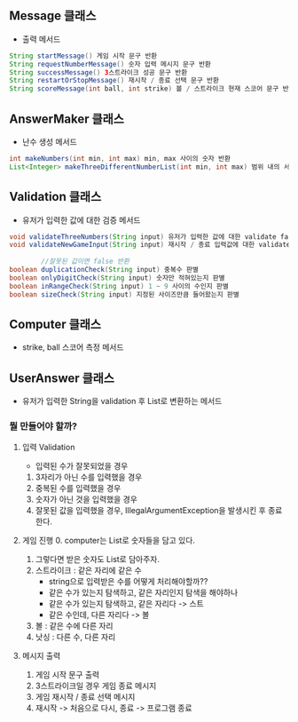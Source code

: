 ## Message 클래스
- 출력 메서드
```java
String startMessage() 게임 시작 문구 반환
String requestNumberMessage() 숫자 입력 메시지 문구 반환
String successMessage() 3스트라이크 성공 문구 반환
String restartOrStopMessage() 재시작 / 종료 선택 문구 반환
String scoreMessage(int ball, int strike) 볼 / 스트라이크 현재 스코어 문구 반환
```

## AnswerMaker 클래스
- 난수 생성 메서드
```java
int makeNumbers(int min, int max) min, max 사이의 숫자 반환
List<Integer> makeThreeDifferentNumberList(int min, int max) 범위 내의 서로 다른 세 숫자를 리스트로 반환
```

## Validation 클래스
- 유저가 입력한 값에 대한 검증 메서드
```java
void validateThreeNumbers(String input) 유저가 입력한 값에 대한 validate false가 걸리면 Exception 던지기
void validateNewGameInput(String input) 재시작 / 종료 입력값에 대한 validate, false 걸리면 Exception 던지기
        
        //잘못된 값이면 false 반환
boolean duplicationCheck(String input) 중복수 판별 
boolean onlyDigitCheck(String input) 숫자만 적혀있는지 판별
boolean inRangeCheck(String input) 1 ~ 9 사이의 수인지 판별
boolean sizeCheck(String input) 지정된 사이즈만큼 들어왔는지 판별
```

## Computer 클래스
- strike, ball 스코어 측정 메서드

## UserAnswer 클래스
- 유저가 입력한 String을 validation 후 List<Integer>로 변환하는 메서드



### 뭘 만들어야 할까?

1. 입력 Validation
    - 입력된 수가 잘못되었을 경우
    1. 3자리가 아닌 수를 입력했을 경우
    2. 중복된 수를 입력했을 경우
    3. 숫자가 아닌 것을 입력했을 경우
    4. 잘못된 값을 입력했을 경우, IllegalArgumentException을 발생시킨 후 종료한다.

2. 게임 진행
    0. computer는 List<Integer>로 숫자들을 담고 있다.
    1. 그렇다면 받은 숫자도 List<Integer>로 담아주자.
    1. 스트라이크 : 같은 자리에 같은 수
        - string으로 입력받은 수를 어떻게 처리해야할까??
        - 같은 수가 있는지 탐색하고, 같은 자리인지 탐색을 해야하나
        - 같은 수가 있는지 탐색하고, 같은 자리다 -> 스트
        - 같은 수인데, 다른 자리다 -> 볼
    2. 볼 : 같은 수에 다른 자리
    3. 낫싱 : 다른 수, 다른 자리

3. 메시지 출력
    1. 게임 시작 문구 출력
    2. 3스트라이크일 경우 게임 종료 메시지
    3. 게임 재시작 / 종료 선택 메시지
    4. 재시작 -> 처음으로 다시, 종료 -> 프로그램 종료